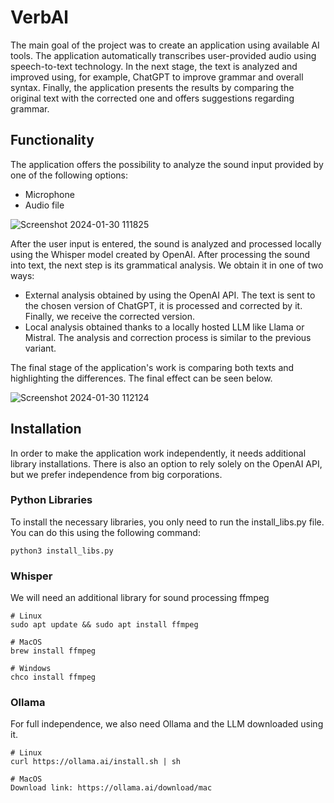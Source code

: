 # VerbAl

The main goal of the project was to create an application using available AI tools. The application automatically transcribes user-provided audio using speech-to-text technology. In the next stage, the text is analyzed and improved using, for example, ChatGPT to improve grammar and overall syntax. Finally, the application presents the results by comparing the original text with the corrected one and offers suggestions regarding grammar.

## Functionality
The application offers the possibility to analyze the sound input provided by one of the following options:
- Microphone
- Audio file

![Screenshot 2024-01-30 111825](https://github.com/Nemezjusz/VerbAl/assets/50834734/b0eae5bc-7662-4a8d-ad14-2968030ca9c9)

After the user input is entered, the sound is analyzed and processed locally using the Whisper model created by OpenAI. After processing the sound into text, the next step is its grammatical analysis. We obtain it in one of two ways:
- External analysis obtained by using the OpenAI API. The text is sent to the chosen version of ChatGPT, it is processed and corrected by it. Finally, we receive the corrected version.
- Local analysis obtained thanks to a locally hosted LLM like Llama or Mistral. The analysis and correction process is similar to the previous variant.

The final stage of the application's work is comparing both texts and highlighting the differences. The final effect can be seen below.

![Screenshot 2024-01-30 112124](https://github.com/Nemezjusz/VerbAl/assets/50834734/dff53050-5b4f-41f6-8768-d42f498bf644)

## Installation
In order to make the application work independently, it needs additional library installations. There is also an option to rely solely on the OpenAI API, but we prefer independence from big corporations.

### Python Libraries

To install the necessary libraries, you only need to run the install_libs.py file. You can do this using the following command:
```
python3 install_libs.py
```

### Whisper

We will need an additional library for sound processing ffmpeg
```
# Linux
sudo apt update && sudo apt install ffmpeg

# MacOS
brew install ffmpeg

# Windows
chco install ffmpeg
```

### Ollama

For full independence, we also need Ollama and the LLM downloaded using it.
```
# Linux
curl https://ollama.ai/install.sh | sh

# MacOS
Download link: https://ollama.ai/download/mac
```
